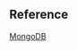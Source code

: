 

## Reference 
[MongoDB](https://scotch.io/tutorials/using-mongoosejs-in-node-js-and-mongodb-applications)